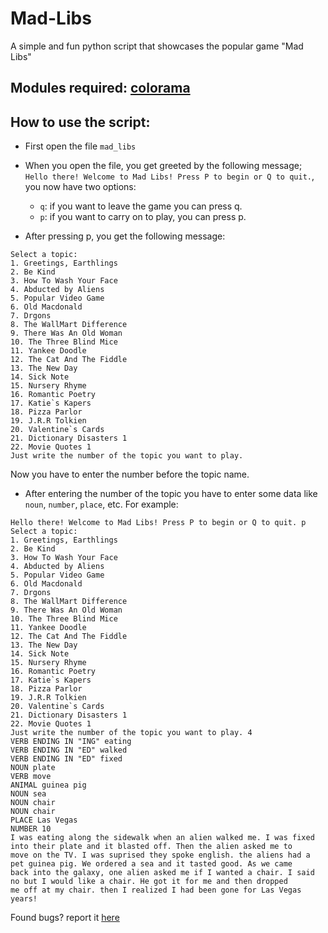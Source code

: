# Mad-Libs

A simple and fun python script that showcases the popular game "Mad Libs"

## Modules required: [colorama](https://pypi.org/project/colorama/)

## How to use the script:
- First open the file ```mad_libs```

- When you open the file, you get greeted by the following message; `Hello there! Welcome to Mad Libs! Press P to begin or Q to quit.`, you now have two options:
    - `q`: if you want to leave the game you can press q. 
    - `p`: if you want to carry on to play, you can press p.

- After pressing p, you get the following message: 
```
Select a topic:
1. Greetings, Earthlings
2. Be Kind
3. How To Wash Your Face
4. Abducted by Aliens
5. Popular Video Game
6. Old Macdonald
7. Drgons
8. The WallMart Difference
9. There Was An Old Woman
10. The Three Blind Mice
11. Yankee Doodle
12. The Cat And The Fiddle
13. The New Day
14. Sick Note
15. Nursery Rhyme
16. Romantic Poetry
17. Katie`s Kapers
18. Pizza Parlor
19. J.R.R Tolkien
20. Valentine`s Cards
21. Dictionary Disasters 1
22. Movie Quotes 1
Just write the number of the topic you want to play.
```
Now you have to enter the number before the topic name.

- After entering the number of the topic you have to enter some data like `noun`, `number`, `place`, etc. For example:
```
Hello there! Welcome to Mad Libs! Press P to begin or Q to quit. p
Select a topic:
1. Greetings, Earthlings
2. Be Kind
3. How To Wash Your Face
4. Abducted by Aliens
5. Popular Video Game
6. Old Macdonald
7. Drgons
8. The WallMart Difference
9. There Was An Old Woman
10. The Three Blind Mice
11. Yankee Doodle
12. The Cat And The Fiddle
13. The New Day
14. Sick Note
15. Nursery Rhyme
16. Romantic Poetry
17. Katie`s Kapers
18. Pizza Parlor
19. J.R.R Tolkien
20. Valentine`s Cards
21. Dictionary Disasters 1
22. Movie Quotes 1
Just write the number of the topic you want to play. 4
VERB ENDING IN "ING" eating
VERB ENDING IN "ED" walked
VERB ENDING IN "ED" fixed
NOUN plate
VERB move
ANIMAL guinea pig
NOUN sea
NOUN chair
NOUN chair
PLACE Las Vegas
NUMBER 10 
I was eating along the sidewalk when an alien walked me. I was fixed into their plate and it blasted off. Then the alien asked me to
move on the TV. I was suprised they spoke english. the aliens had a pet guinea pig. We ordered a sea and it tasted good. As we came 
back into the galaxy, one alien asked me if I wanted a chair. I said no but I would like a chair. He got it for me and then dropped
me off at my chair. then I realized I had been gone for Las Vegas years!
```

Found bugs? report it [here](https://github.com/AlphaStrider36/Mad-Libs/issues/new)
